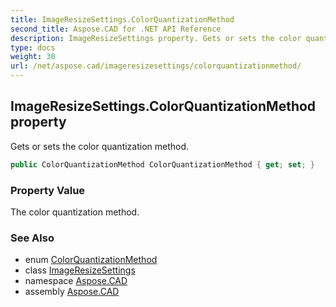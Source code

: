 ```yaml
---
title: ImageResizeSettings.ColorQuantizationMethod
second_title: Aspose.CAD for .NET API Reference
description: ImageResizeSettings property. Gets or sets the color quantization method
type: docs
weight: 30
url: /net/aspose.cad/imageresizesettings/colorquantizationmethod/
---
```

## ImageResizeSettings.ColorQuantizationMethod property

Gets or sets the color quantization method.

```csharp
public ColorQuantizationMethod ColorQuantizationMethod { get; set; }
```

### Property Value

The color quantization method.

### See Also

* enum [ColorQuantizationMethod](../../colorquantizationmethod/)
* class [ImageResizeSettings](../)
* namespace [Aspose.CAD](../../../aspose.cad/)
* assembly [Aspose.CAD](../../../)


